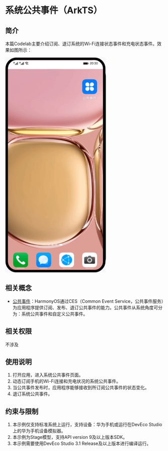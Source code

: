 # 系统公共事件（ArkTS）

## 简介
本篇Codelab主要介绍订阅、退订系统的Wi-Fi连接状态事件和充电状态事件。效果如图所示：

![](screenshots/device/SystemCommonEvent.gif)

## 相关概念

- [公共事件](https://developer.harmonyos.com/cn/docs/documentation/doc-guides-V3/common-event-overview-0000001427744568-V3)：HarmonyOS通过CES（Common Event Service，公共事件服务）为应用程序提供订阅、发布、退订公共事件的能力。公共事件从系统角度可分为：系统公共事件和自定义公共事件。

## 相关权限

不涉及

## 使用说明

1. 打开应用，进入系统公共事件页面。
2. 动态订阅手机的Wi-Fi连接和充电状况的系统公共事件。
3. 当公共事件发布时，应用程序能够接收到所订阅公共事件的状态变化。
4. 退订系统公共事件。

## 约束与限制

1. 本示例仅支持标准系统上运行，支持设备：华为手机或运行在DevEco Studio上的华为手机设备模拟器。
2. 本示例为Stage模型，支持API version 9及以上版本SDK。
3. 本示例需要使用DevEco Studio 3.1 Release及以上版本进行编译运行。
